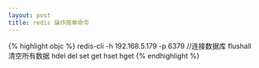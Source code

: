 ```yaml
---
layout: post
title: redis 操作简单命令
---
```


{% highlight objc %}
redis-cli -h 192.168.5.179 -p 6379 //连接数据库
flushall 清空所有数据
hdel
del
set
get
hset
hget
{% endhighlight %}
